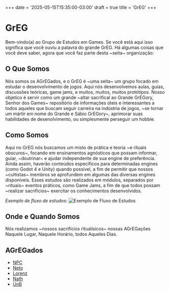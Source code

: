 +++
date = '2025-05-15T15:35:00-03:00'
draft = true
title = 'GrEG'
+++

# GrEG
Bem-vindo(a) ao Grupo de Estudos em Games. Se você está aqui isso significa que você ouviu a palavra do grande GrEG. Há algumas coisas que você deve saber, agora que você faz parte desta ~seita~ organização:

## O Que Somos
Nós somos os AGrEGados, e o GrEG é ~uma seita~ um grupo focado em estudar o desenvolvimento de jogos. Aqui nós desenvolvemos aulas, guias, discussões teóricas, game jams, e muitos, muitos, muitos protótipos. Nosso objetico é servir como um grande ~altar sacrifical ao Grande GrEGory, Senhor dos Games~ repositório de informações úteis e interessantes a todos aqueles que buscam seguir carreira na indústria de jogos, ~se tornar um mártir em nome do Grande e Sábio GrEGory~, aprimorar suas habilidades de desenolvimento, ou simplesmente perseguir um hobbie.

## Como Somos
Aqui no GrEG nós buscamos um misto de prática e teoria ~e rituais obscuros~, focando em ensinamentos agnósticos que possam informar, guiar, ~doutrinar~ e ajudar independente de sua engine de preferência. Ainda assim, haverão conteúdos específicos para determinadas engines (como Godot 4 e Unity) quando possível, a fim de permitir que nossos ~cultistas~ membros se aprofundem em algumas das diversas engines disponíveis. Esses estudos são realizados em módulos, separados por ~rituais~ eventos práticos, como Game Jams, a fim de que todos possam ~realizar sacrifícios~ exercitar os conhecimentos desenvolvidos.

*Exemplo de fluxo de estudos*:
![Exemplo de Fluxo de Estudos](../../../resources/greg/greg_progression_ex.png)

## Onde e Quando Somos
Nós realizamos ~nossos sacrifícios ritualísicos~ nossas AGrEGações Naquele Lugar, Naquele Horário, todos Aqueles Dias.

## AGrEGados
- [NPC](https://github.com/dino460)
- [Neto](https://github.com/Nmora511)
- [Lorenz](https://github.com/iLorenzz)
- [Nath](https://github.com/NataliaPLeone)
- [UnB](https://github.com/notMilhouse)
